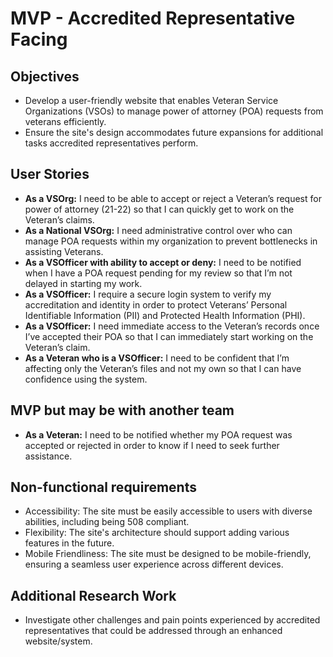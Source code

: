 # MVP - Accredited Representative Facing

## Objectives

- Develop a user-friendly website that enables Veteran Service Organizations (VSOs) to manage power of attorney (POA) requests from veterans efficiently.
- Ensure the site's design accommodates future expansions for additional tasks accredited representatives perform.

## User Stories

- **As a VSOrg:** I need to be able to accept or reject a Veteran’s request for power of attorney (21-22) so that I can quickly get to work on the Veteran’s claims.
- **As a National VSOrg:** I need administrative control over who can manage POA requests within my organization to prevent bottlenecks in assisting Veterans.
- **As a VSOfficer with ability to accept or deny:** I need to be notified when I have a POA request pending for my review so that I’m not delayed in starting my work.
- **As a VSOfficer:** I require a secure login system to verify my accreditation and identity in order to protect Veterans’ Personal Identifiable Information (PII) and Protected Health Information (PHI).
- **As a VSOfficer:** I need immediate access to the Veteran’s records once I’ve accepted their POA so that I can immediately start working on the Veteran’s claim.
- **As a Veteran who is a VSOfficer:** I need to be confident that I’m affecting only the Veteran’s files and not my own so that I can have confidence using the system.


## MVP but may be with another team
- **As a Veteran:**  I need to be notified whether my POA request was accepted or rejected in order to know if I need to seek further assistance.

## Non-functional requirements

- Accessibility: The site must be easily accessible to users with diverse abilities, including being 508 compliant.
- Flexibility: The site's architecture should support adding various features in the future.
- Mobile Friendliness: The site must be designed to be mobile-friendly, ensuring a seamless user experience across different devices.

## Additional Research Work

- Investigate other challenges and pain points experienced by accredited representatives that could be addressed through an enhanced website/system.
